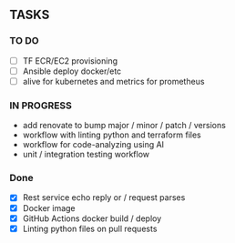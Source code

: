## TASKS

### TO DO

- [ ]  TF ECR/EC2 provisioning
- [ ] Ansible deploy docker/etc
- [ ] alive for kubernetes and metrics for prometheus

### IN PROGRESS

- add renovate to bump major / minor / patch / versions
- workflow with linting python and terraform files
- workflow for code-analyzing using AI
- unit / integration testing workflow

### Done

- [x] Rest service echo reply or / request parses
- [x] Docker image
- [x] GitHub Actions docker build / deploy
- [x] Linting python files on pull requests